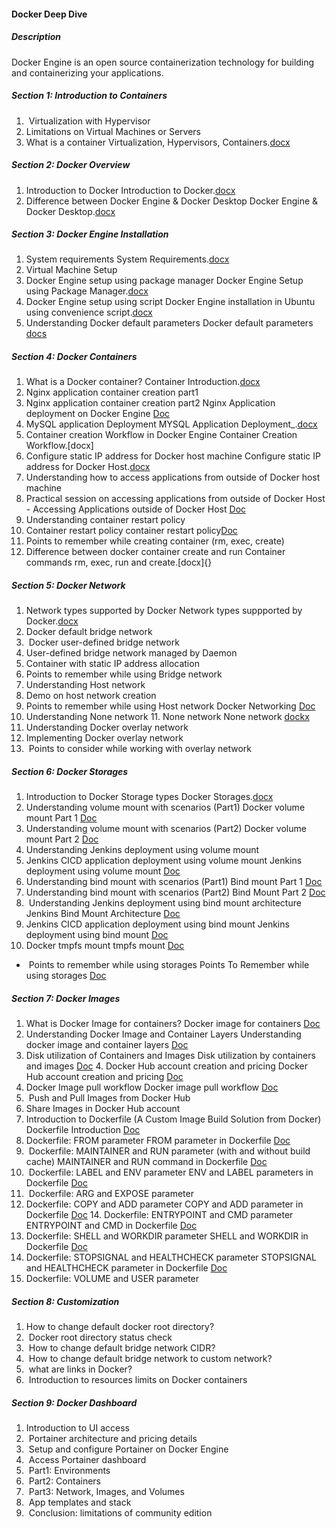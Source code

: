 #### Docker Deep Dive
#####  Description
Docker Engine is an open source containerization technology for building and containerizing your applications.

##### Section 1: Introduction to Containers
1.  Virtualization with Hypervisor
2. Limitations on Virtual Machines or Servers
3. What is a container
		Virtualization, Hypervisors, Containers.[docx](obsidian://open?vault=tutorialHell&file=Containers)
##### Section 2: Docker Overview
1. Introduction to Docker
		Introduction to Docker.[docx](obsidian://open?vault=tutorialHell&file=Containerization%2Fk8engineers%2Fofficial%2FDocker%20Overview)
2. Difference between Docker Engine & Docker Desktop
		Docker Engine & Docker Desktop.[docx](obsidian://open?vault=tutorialHell&file=Containerization%2Fk8engineers%2Fofficial%2FDifference%20between%20Docker%20Engine%20%26%20Docker%20Desktop)
##### Section 3: Docker Engine Installation
1. System requirements
		System Requirements.[docx](obsidian://open?vault=tutorialHell&file=Containerization%2Fk8engineers%2Fofficial%2FSystem%20requirements)
2. Virtual Machine Setup
3. Docker Engine setup using package manager
		Docker Engine Setup using Package Manager.[docx](obsidian://open?vault=tutorialHell&file=Docker%20Engine%20Setup%20using%20Package%20Manager)
4. Docker Engine setup using script
		Docker Engine installation in Ubuntu using convenience script.[docx]()
5. Understanding Docker default parameters
		Docker default parameters [docs]()
##### Section 4: Docker Containers
1. What is a Docker container?
		Container Introduction.[docx]()
2. Nginx application container creation part1
3. Nginx application container creation part2
		Nginx Application deployment on Docker Engine [Doc]()
4. MySQL application Deployment
		MYSQL Application Deployment_.[docx]()
5. Container creation Workflow in Docker Engine
		Container Creation Workflow.[docx]
6. Configure static IP address for Docker host machine
		Configure static IP address for Docker Host.[docx]()
7. Understanding how to access applications from outside of Docker host machine
8. Practical session on accessing applications from outside of Docker Host
		- Accessing Applications outside of Docker Host [Doc]()
9. Understanding container restart policy
10. Container restart policy
		container restart policy[Doc]()
11. Points to remember while creating container (rm, exec, create)
12. Difference between docker container create and run
		Container commands rm, exec, run and create.[docx]{}
##### Section 5: Docker Network
1. Network types supported by Docker
		Network types suppported by Docker.[docx]()
2. Docker default bridge network
3.  Docker user-defined bridge network  
4. User-defined bridge network managed by Daemon
5. Container with static IP address allocation  
6. Points to remember while using Bridge network
7. Understanding Host network
8. Demo on host network creation
9. Points to remember while using Host network
		Docker Networking [Doc]()
10. Understanding None network
11. None network
		None network [dockx]()
12. Understanding Docker overlay network
13. Implementing Docker overlay network
14.  Points to consider while working with overlay network
##### Section 6: Docker Storages
1. Introduction to Docker Storage types
		Docker Storages.[docx]()
2. Understanding volume mount with scenarios (Part1)
		Docker volume mount Part 1 [Doc]()
3. Understanding volume mount with scenarios (Part2)
		Docker volume mount Part 2 [Doc]()
4. Understanding Jenkins deployment using volume mount
5. Jenkins CICD application deployment using volume mount
		Jenkins deployment using volume mount [Doc]()
6. Understanding bind mount with scenarios (Part1)
		Bind mount Part 1 [Doc]()
7. Understanding bind mount with scenarios (Part2)
		Bind Mount Part 2 [Doc]()
8.  Understanding Jenkins deployment using bind mount architecture
		Jenkins Bind Mount Architecture [Doc]()
9. Jenkins CICD application deployment using bind mount
		Jenkins deployment using bind mount [Doc]()
10. Docker tmpfs mount
		tmpfs mount [Doc]()
-  Points to remember while using storages
		Points To Remember while using storages [Doc]()
##### Section 7: Docker Images
1. What is Docker Image for containers?
		Docker image for containers [Doc]()
2. Understanding Docker Image and Container Layers
		Understanding docker image and container layers [Doc]()
3. Disk utilization of Containers and Images
		Disk utilization by containers and images [Doc]()
4. Docker Hub account creation and pricing
		Docker Hub account creation and pricing [Doc]()
5. Docker Image pull workflow
		Docker image pull workflow [Doc]()
6.  Push and Pull Images from Docker Hub
7. Share Images in Docker Hub account
8. Introduction to Dockerfile (A Custom Image Build Solution from Docker)
		Dockerfile Introduction [Doc]()
9. Dockerfile: FROM parameter
		FROM parameter in Dockerfile [Doc]()
10.  Dockerfile: MAINTAINER and RUN parameter (with and without build cache)
		MAINTAINER and RUN command in Dockerfile [Doc]()
11.  Dockerfile: LABEL and ENV parameter
		ENV and LABEL parameters in Dockerfile [Doc]()
12.  Dockerfile: ARG and EXPOSE parameter
13. Dockerfile: COPY and ADD parameter
		COPY and ADD parameter in Dockerfile [Doc]()
14. Dockerfile: ENTRYPOINT and CMD parameter
		ENTRYPOINT and CMD in Dockerfile [Doc]()
15. Dockerfile: SHELL and WORKDIR parameter
		SHELL and WORKDIR in Dockerfile [Doc]()
16. Dockerfile: STOPSIGNAL and HEALTHCHECK parameter
		STOPSIGNAL and HEALTHCHECK parameter in Dockerfile [Doc]()
17. Dockerfile: VOLUME and USER parameter
##### Section 8: Customization
1. How to change default docker root directory?
2.  Docker root directory status check
3.  How to change default bridge network CIDR?
4.  How to change default bridge network to custom network?
5.  what are links in Docker?
6.  Introduction to resources limits on Docker containers
##### Section 9: Docker Dashboard
1. Introduction to UI access
2.  Portainer architecture and pricing details
3.  Setup and configure Portainer on Docker Engine
4.  Access Portainer dashboard
5.  Part1: Environments
6.  Part2: Containers
7.  Part3: Network, Images, and Volumes
8.  App templates and stack
9.  Conclusion: limitations of community edition
